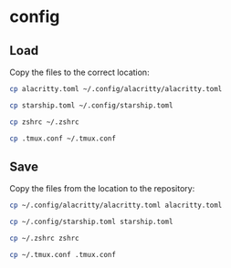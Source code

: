 # config

## Load

Copy the files to the correct location:

```bash
cp alacritty.toml ~/.config/alacritty/alacritty.toml
```

```bash
cp starship.toml ~/.config/starship.toml
```

```bash
cp zshrc ~/.zshrc
```

```bash
cp .tmux.conf ~/.tmux.conf
```


## Save

Copy the files from the location to the repository:

```bash
cp ~/.config/alacritty/alacritty.toml alacritty.toml
```

```bash
cp ~/.config/starship.toml starship.toml
```

```bash
cp ~/.zshrc zshrc
```

```bash
cp ~/.tmux.conf .tmux.conf
```
